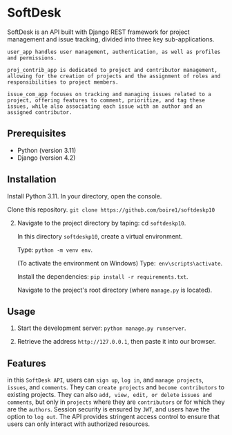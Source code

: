 # SoftDesk

SoftDesk is an API built with Django REST framework for project management and issue tracking, divided into three key sub-applications.

    user_app handles user management, authentication, as well as profiles and permissions.

    proj_contrib_app is dedicated to project and contributor management, allowing for the creation of projects and the assignment of roles and responsibilities to project members.

    issue_com_app focuses on tracking and managing issues related to a project, offering features to comment, prioritize, and tag these issues, while also associating each issue with an author and an assigned contributor.


## Prerequisites
- Python (version 3.11)
- Django (version 4.2)

## Installation
Install Python 3.11.
In your directory, open the console.

Clone this repository.
`git clone https://github.com/boire1/softdeskp10`

2. Navigate to the project directory by taping: cd `softdeskp10`.

    In this directory `softdeskp10`, create a virtual environment.

    Type: `python -m venv env`.

    (To activate the environment on Windows) Type:` env\scripts\activate`.

    Install the dependencies: `pip install -r requirements.txt`.

    Navigate to the project's root directory (where `manage.py` is located).

## Usage

1.    Start the development server: `python manage.py runserver`.

2.    Retrieve the address `http://127.0.0.1`, then paste it into our browser.

## Features


in this `SoftDesk API`, users can `sign up`, `log in`, and `manage projects`, `issues`, and `comments`. 
They can `create projects` and `become contributors` to existing projects. 
They can also `add, view, edit, or delete` `issues and comments`, but only in `projects` where they are `contributors` or for which they are the `authors`. 
Session security is ensured by `JWT`, and users have the option to `log out`.
The API provides stringent access control to ensure that users can only interact with authorized resources.